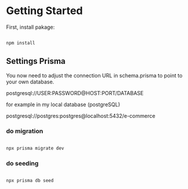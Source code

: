 # Getting Started

First, install pakage:

```bash

npm install

```

## Settings Prisma

You now need to adjust the connection URL in schema.prisma to point to your own database.

postgresql://USER:PASSWORD@HOST:PORT/DATABASE

for example in my local database (postgreSQL)

postgresql://postgres:postgres@localhost:5432/e-commerce

### do migration

```bash

npx prisma migrate dev

```

### do seeding

```bash

npx prisma db seed

```
